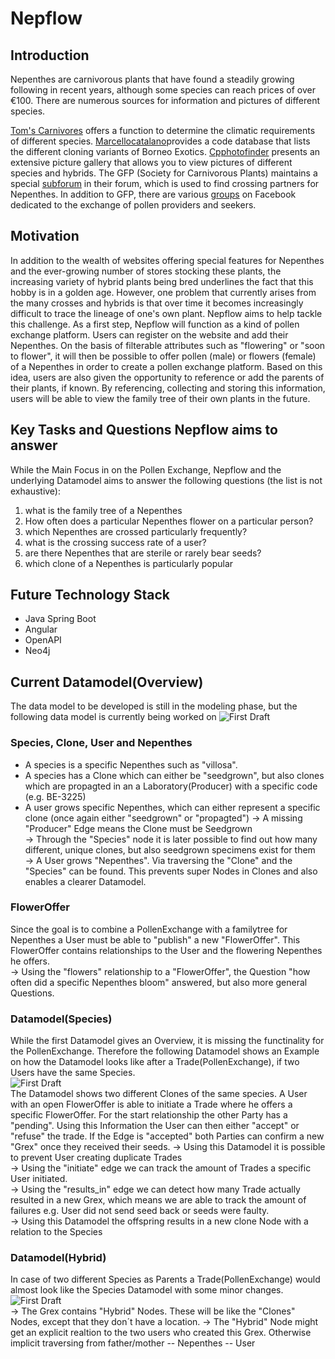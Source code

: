 # Nepflow

## Introduction
Nepenthes are carnivorous plants that have found a steadily growing following in recent years, although some species can reach prices of over €100. There are numerous sources for information and pictures of different species.

[Tom's Carnivores](https://tomscarnivores.com/resources/nepenthes-interactive-guide/) offers a function to determine the climatic requirements of different species. [Marcellocatalano](https://www.marcellocatalano.com/aaa.htm)provides a code database that lists the different cloning variants of Borneo Exotics. [Cpphotofinder](https://cpphotofinder.com/Nepenthes.html)
presents an extensive picture gallery that allows you to view pictures of different species and hybrids.
The GFP (Society for Carnivorous Plants) maintains a special [subforum](https://forum.carnivoren.org/forums/forum/132-pollen/)
in their forum, which is used to find crossing partners for Nepenthes. In addition to GFP, there are various [groups](https://www.facebook.com/groups/1615538418599583?_rdr) on Facebook dedicated to the exchange of pollen providers and seekers.

## Motivation
In addition to the wealth of websites offering special features for Nepenthes and the ever-growing number of stores stocking these plants, the increasing variety of hybrid plants being bred underlines the fact that this hobby is in a golden age. However, one problem that currently arises from the many crosses and hybrids is that over time it becomes increasingly difficult to trace the lineage of one's own plant. Nepflow aims to help tackle this challenge. As a first step, Nepflow will function as a kind of pollen exchange platform. Users can register on the website and add their Nepenthes. On the basis of filterable attributes such as "flowering" or "soon to flower", it will then be possible to offer pollen (male) or flowers (female) of a Nepenthes in order to create a pollen exchange platform. Based on this idea, users are also given the opportunity to reference or add the parents of their plants, if known. By referencing, collecting and storing this information, users will be able to view the family tree of their own plants in the future.

## Key Tasks and Questions Nepflow aims to answer
While the Main Focus in on the Pollen Exchange, Nepflow and the underlying Datamodel aims to answer the following questions (the list is not exhaustive):
1. what is the family tree of a Nepenthes
2.  How often does a particular Nepenthes flower on a particular person?
3. which Nepenthes are crossed particularly frequently?
4. what is the crossing success rate of a user?
5. are there Nepenthes that are sterile or rarely bear seeds?
6. which clone of a Nepenthes is particularly popular

## Future Technology Stack
- Java Spring Boot
- Angular 
- OpenAPI
- Neo4j 

## Current Datamodel(Overview)
The data model to be developed is still in the modeling phase, but the following data model is currently being worked on
![First Draft](DatamodelOverview)

### Species, Clone, User and Nepenthes
- A species is a specific Nepenthes such as "villosa".
- A species has a Clone which can either be "seedgrown", but also clones which are propagted in an a Laboratory(Producer) with a specific code (e.g. BE-3225)
- A user grows specific Nepenthes, which can either represent a specific clone (once again either "seedgrown" or "propagted")
&rarr; A missing "Producer" Edge means the Clone must be Seedgrown  
&rarr; Through the "Species" node it is later possible to find out how many different, unique clones, but also seedgrown specimens exist for them  
&rarr; A User grows "Nepenthes". Via traversing the "Clone" and the "Species" can be found. This prevents super Nodes in Clones and also enables a clearer Datamodel.

### FlowerOffer
Since the goal is to combine a PollenExchange with a familytree for Nepenthes a User must be able to "publish" a new "FlowerOffer". This FlowerOffer contains relationships to the User and the flowering Nepenthes he offers.  
&rarr; Using the "flowers" relationship to a "FlowerOffer", the Question "how often did a specific Nepenthes bloom" answered, but also more general Questions.


### Datamodel(Species)
While the first Datamodel gives an Overview, it is missing the functinality for the PollenExchange. Therefore the following Datamodel shows an Example on how the Datamodel looks like after a Trade(PollenExchange), if two
Users have the same Species.  
![First Draft](DatamodelSpecies)  
The Datamodel shows two different Clones of the same species. A User with an open FlowerOffer is able to initiate a Trade where he offers a specific FlowerOffer. For the start relationship the other Party has a "pending". Using this Information the User can then either "accept" or "refuse" the trade. If the Edge is "accepted" both Parties can confirm a new "Grex" once they received their seeds.
&rarr; Using this Datamodel it is possible to prevent User creating duplicate Trades  
&rarr; Using the "initiate" edge we can track the amount of Trades a specific User initiated.  
&rarr; Using the "results_in" edge we can detect how many Trade actually resulted in a new Grex, which means we are able to track the amount of failures e.g. User did not send seed back or seeds were faulty.  
&rarr; Using this Datamodel the offspring results in a new clone Node with a relation to the Species

### Datamodel(Hybrid)
In case of two different Species as Parents a Trade(PollenExchange) would almost look like the Species Datamodel with some minor changes.  
![First Draft](DatamodelSpecies)  
&rarr; The Grex contains "Hybrid" Nodes. These will be like the "Clones" Nodes, except that they don´t have a location.
&rarr; The "Hybrid" Node might get an explicit realtion to the two users who created this Grex. Otherwise implicit traversing from father/mother -- Nepenthes -- User





